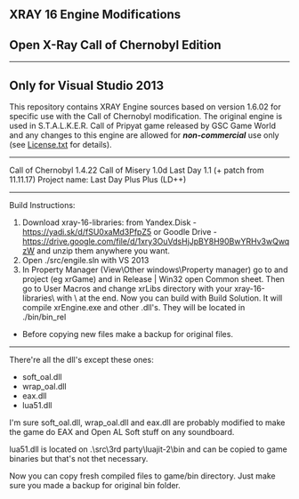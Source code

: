 ## XRAY 16 Engine Modifications
## Open X-Ray Call of Chernobyl Edition
----
## Only for Visual Studio 2013
This repository contains XRAY Engine sources based on version 1.6.02 for specific use with the Call of Chernobyl modification.
The original engine is used in S.T.A.L.K.E.R. Call of Pripyat game released by GSC Game World and any changes to this engine are allowed for ***non-commercial*** use only (see [License.txt](https://github.com/avoitishin/xray-16/blob/master/License.txt) for details).

----

Call of Chernobyl 1.4.22
Call of Misery 1.0d
Last Day 1.1 (+ patch from 11.11.17)
Project name: Last Day Plus Plus (LD++)

----

Build Instructions:
1) Download xray-16-libraries:
from Yandex.Disk - https://yadi.sk/d/fSU0xaMd3PfpZ5
or Goodle Drive - https://drive.google.com/file/d/1xry3OuVdsHjJpBY8H90BwYRHv3wQwqzW
and unzip them anywhere you want.
2) Open ./src/engile.sln with VS 2013
3) In Property Manager (View\Other windows\Property manager) go to and project (eg xrGame) and in Release | Win32 open Common sheet. Then go to User Macros and change xrLibs directory with your xray-16-libraries\ with \ at the end.
Now you can build with Build Solution. It will compile xrEngine.exe and other .dll's. They will be located in ./bin/bin_rel
- Before copying new files make a backup for original files.

----

There're all the dll's except these ones:
- soft_oal.dll
- wrap_oal.dll
- eax.dll
- lua51.dll

I'm sure soft_oal.dll, wrap_oal.dll and eax.dll are probably modified to make the game do EAX and Open AL Soft stuff on any soundboard.

lua51.dll is located on .\src\3rd party\luajit-2\bin and can be copied to game binaries but that's not thet necessary.


Now you can copy fresh compiled files to game/bin directory. Just make sure you made a backup for original bin folder.